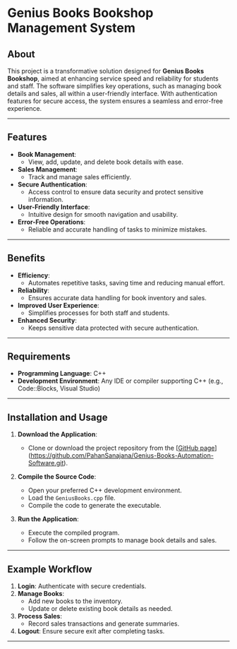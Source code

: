 # Genius Books Bookshop Management System

## About
This project is a transformative solution designed for **Genius Books Bookshop**, aimed at enhancing service speed and reliability for students and staff. The software simplifies key operations, such as managing book details and sales, all within a user-friendly interface. With authentication features for secure access, the system ensures a seamless and error-free experience.

---

## Features
- **Book Management**:
  - View, add, update, and delete book details with ease.
- **Sales Management**:
  - Track and manage sales efficiently.
- **Secure Authentication**:
  - Access control to ensure data security and protect sensitive information.
- **User-Friendly Interface**:
  - Intuitive design for smooth navigation and usability.
- **Error-Free Operations**:
  - Reliable and accurate handling of tasks to minimize mistakes.

---

## Benefits
- **Efficiency**:
  - Automates repetitive tasks, saving time and reducing manual effort.
- **Reliability**:
  - Ensures accurate data handling for book inventory and sales.
- **Improved User Experience**:
  - Simplifies processes for both staff and students.
- **Enhanced Security**:
  - Keeps sensitive data protected with secure authentication.

---

## Requirements
- **Programming Language**: C++
- **Development Environment**: Any IDE or compiler supporting C++ (e.g., Code::Blocks, Visual Studio)

---

## Installation and Usage
1. **Download the Application**:
   - Clone or download the project repository from the [[GitHub page](#)](https://github.com/PahanSanajana/Genius-Books-Automation-Software.git).

2. **Compile the Source Code**:
   - Open your preferred C++ development environment.
   - Load the `GeniusBooks.cpp` file.
   - Compile the code to generate the executable.

3. **Run the Application**:
   - Execute the compiled program.
   - Follow the on-screen prompts to manage book details and sales.

---

## Example Workflow
1. **Login**: Authenticate with secure credentials.
2. **Manage Books**:
   - Add new books to the inventory.
   - Update or delete existing book details as needed.
3. **Process Sales**:
   - Record sales transactions and generate summaries.
4. **Logout**: Ensure secure exit after completing tasks.

---

